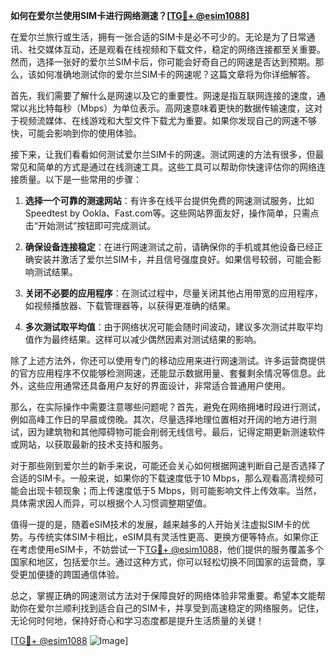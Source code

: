 **如何在爱尔兰使用SIM卡进行网络测速？[[TG💪+ @esim1088](https://t.me/s/esim1088)]**

在爱尔兰旅行或生活，拥有一张合适的SIM卡是必不可少的。无论是为了日常通讯、社交媒体互动，还是观看在线视频和下载文件，稳定的网络连接都至关重要。然而，选择一张好的爱尔兰SIM卡后，你可能会好奇自己的网速是否达到预期。那么，该如何准确地测试你的爱尔兰SIM卡的网速呢？这篇文章将为你详细解答。

首先，我们需要了解什么是网速以及它的重要性。网速是指互联网连接的速度，通常以兆比特每秒（Mbps）为单位表示。高网速意味着更快的数据传输速度，这对于视频流媒体、在线游戏和大型文件下载尤为重要。如果你发现自己的网速不够快，可能会影响到你的使用体验。

接下来，让我们看看如何测试爱尔兰SIM卡的网速。测试网速的方法有很多，但最常见和简单的方式是通过在线测速工具。这些工具可以帮助你快速评估你的网络连接质量。以下是一些常用的步骤：

1. **选择一个可靠的测速网站**：有许多在线平台提供免费的网速测试服务，比如Speedtest by Ookla、Fast.com等。这些网站界面友好，操作简单，只需点击“开始测试”按钮即可完成测试。

2. **确保设备连接稳定**：在进行网速测试之前，请确保你的手机或其他设备已经正确安装并激活了爱尔兰SIM卡，并且信号强度良好。如果信号较弱，可能会影响测试结果。

3. **关闭不必要的应用程序**：在测试过程中，尽量关闭其他占用带宽的应用程序，如视频播放器、下载管理器等，以获得更准确的结果。

4. **多次测试取平均值**：由于网络状况可能会随时间波动，建议多次测试并取平均值作为最终结果。这样可以减少偶然因素对测试结果的影响。

除了上述方法外，你还可以使用专门的移动应用来进行网速测试。许多运营商提供的官方应用程序不仅能够检测网速，还能显示数据用量、套餐剩余情况等信息。此外，这些应用通常还具备用户友好的界面设计，非常适合普通用户使用。

那么，在实际操作中需要注意哪些问题呢？首先，避免在网络拥堵时段进行测试，例如高峰工作日的早晨或傍晚。其次，尽量选择地理位置相对开阔的地方进行测试，因为建筑物和其他障碍物可能会削弱无线信号。最后，记得定期更新测速软件或网站，以获取最新的技术支持和服务。

对于那些刚到爱尔兰的新手来说，可能还会关心如何根据网速判断自己是否选择了合适的SIM卡。一般来说，如果你的下载速度低于10 Mbps，那么观看高清视频可能会出现卡顿现象；而上传速度低于5 Mbps，则可能影响文件上传效率。当然，具体需求因人而异，可以根据个人习惯调整期望值。

值得一提的是，随着eSIM技术的发展，越来越多的人开始关注虚拟SIM卡的优势。与传统实体SIM卡相比，eSIM具有灵活性更高、更换方便等特点。如果你正在考虑使用eSIM卡，不妨尝试一下[TG💪+ @esim1088](https://t.me/s/esim1088)，他们提供的服务覆盖多个国家和地区，包括爱尔兰。通过这种方式，你可以轻松切换不同国家的运营商，享受更加便捷的跨国通信体验。

总之，掌握正确的网速测试方法对于保障良好的网络体验非常重要。希望本文能帮助你在爱尔兰顺利找到适合自己的SIM卡，并享受到高速稳定的网络服务。记住，无论何时何地，保持好奇心和学习态度都是提升生活质量的关键！

[[TG💪+ @esim1088](https://t.me/s/esim1088) ![Image](https://i.postimg.cc/4NQfJmqS/Snipaste-2025-05-13-00-14-12.png)]